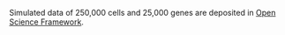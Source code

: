 Simulated data of 250,000 cells and 25,000 genes are deposited in [Open Science Framework](https://osf.io/tknm2/).
